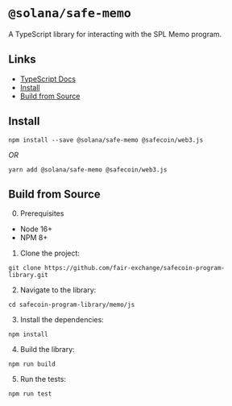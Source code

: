 # `@solana/safe-memo`

A TypeScript library for interacting with the SPL Memo program.

## Links

- [TypeScript Docs](https://solana-labs.github.io/safecoin-program-library/memo/js/)
- [Install](#install)
- [Build from Source](#build-from-source)

## Install

```shell
npm install --save @solana/safe-memo @safecoin/web3.js
```
_OR_
```shell
yarn add @solana/safe-memo @safecoin/web3.js
```

## Build from Source

0. Prerequisites

* Node 16+
* NPM 8+

1. Clone the project:
```shell
git clone https://github.com/fair-exchange/safecoin-program-library.git
```

2. Navigate to the library:
```shell
cd safecoin-program-library/memo/js
```

3. Install the dependencies:
```shell
npm install
```

4. Build the library:
```shell
npm run build
```

5. Run the tests:
```shell
npm run test
```
